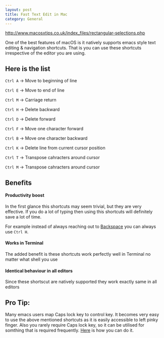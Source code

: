 ```yaml
---
layout: post
title: Fast Text Edit in Mac
category: General
---
```



http://www.macosxtips.co.uk/index_files/rectangular-selections.php


One of the best features of macOS is it natively supports emacs style text editing & navigation shortcuts. That is you can use these shortcuts irrespective of the editor you are using.

## Here is the list

`Ctrl A` -> Move to beginning of line

`Ctrl E` -> Move to end of line

`Ctrl M` -> Carriage return

`Ctrl H` -> Delete backward

`Ctrl D` -> Delete forward

`Ctrl F` -> Move one character forward

`Ctrl B` -> Move one character backward

`Ctrl K` -> Delete line from current cursor position

`Ctrl T` -> Transpose cahracters around cursor

`Ctrl M` -> Transpose cahracters around cursor


## Benefits

#### Productivity boost
In the first glance this shortcuts may seem trivial, but they are very effective.
If you do a lot of typing then using this shortcuts will definitely save a lot of time.

For example instead of always reaching out to [Backspace][1] you can always use `Ctrl H`.

#### Works in Terminal
The added benefit is these shortcuts work perfectly well in Terminal no matter what shell you use 

#### Identical behaviour in all editors
Since these shortscut are natively supported they work exactly same in all editors

## Pro Tip:
Many emacs users map Caps lock key  to control key. It becomes very easy to use the above mentioned shortcuts as it is easily accessible to left pinky finger. Also you rarely require Caps lock key, so it can be utilised for somthing that is required frequently. [Here][2] is how you can do it.

[1]: http://www.businessinsider.com/these-are-the-three-most-popular-keys-on-a-keyboard-2013-7?IR=T
[2]: http://teohm.com/blog/2012/04/08/mac-tips-use-caps-lock-as-control-key/
